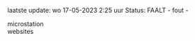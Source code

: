 laatste update: 
wo 17-05-2023  2:25   uur 
Status: FAALT - fout - 
<div class="service R">microstation</div><div class="service R">websites</div>